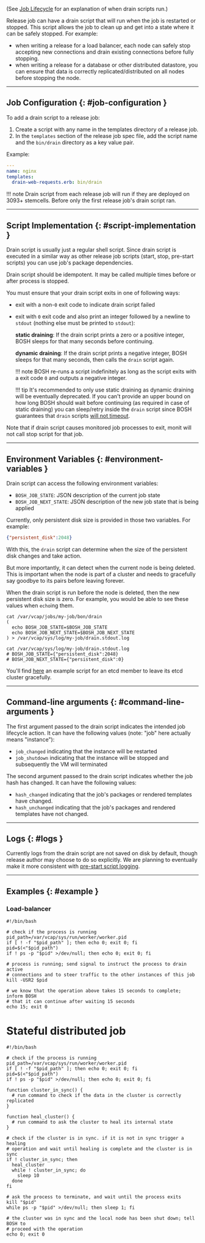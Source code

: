 (See [Job Lifecycle](job-lifecycle.md) for an explanation of when drain scripts run.)

Release job can have a drain script that will run when the job is restarted or stopped. This script allows the job to clean up and get into a state where it can be safely stopped. For example:
- when writing a release for a load balancer, each node can safely stop accepting new connections and drain existing connections before fully stopping.
- when writing a release for a database or other distributed datastore, you can ensure that data is correctly replicated/distributed on all nodes before stopping the node.

---
## Job Configuration {: #job-configuration }

To add a drain script to a release job:

1. Create a script with any name in the templates directory of a release job.
1. In the `templates` section of the release job spec file, add the script name and the `bin/drain` directory as a key value pair.

Example:

```yaml
---
name: nginx
templates:
  drain-web-requests.erb: bin/drain
```

!!! note
    Drain script from each release job will run if they are deployed on 3093+ stemcells. Before only the first release job's drain script ran.

---
## Script Implementation {: #script-implementation }

Drain script is usually just a regular shell script. Since drain script is executed in a similar way as other release job scripts (start, stop, pre-start scripts) you can use job's package dependencies.

Drain script should be idempotent. It may be called multiple times before or after process is stopped.

You must ensure that your drain script exits in one of following ways:

- exit with a non-`0` exit code to indicate drain script failed

- exit with `0` exit code and also print an integer followed by a newline to `stdout` (nothing else must be printed to `stdout`):

    **static draining**: If the drain script prints a zero or a positive integer, BOSH sleeps for that many seconds before continuing.

    **dynamic draining**: If the drain script prints a negative integer, BOSH sleeps for that many seconds, then calls the `drain` script again.

    !!! note
        BOSH re-runs a script indefinitely as long as the script exits with a exit code <code>0</code> and outputs a negative integer.

    !!! tip
        It's recommended to only use static draining as dynamic draining will be eventually deprecated. If you can't provide an upper bound
        on how long BOSH should wait before continuing (as required in case of static draining) you can sleep/retry inside the `drain` script
        since BOSH guarantees that `drain` scripts [will not timeout](drain.md#stop).

Note that if drain script causes monitored job processes to exit, monit will not call stop script for that job.

---
## Environment Variables {: #environment-variables }

Drain script can access the following environment variables:

* `BOSH_JOB_STATE`: JSON description of the current job state
* `BOSH_JOB_NEXT_STATE`: JSON description of the new job state that is being applied

Currently, only persistent disk size is provided in those two variables. For
example:

```json
{"persistent_disk":2048}
```

With this, the `drain` script can determine when the size of the persistent
disk changes and take action.

But more importantly, it can detect when the current node is being deleted.
This is important when the node is part of a cluster and needs to gracefully
say goodbye to its pairs before leaving forever.

When the drain script is run before the node is deleted, then the new
persistent disk size is zero. For example, you would be able to see these
values when `echo`ing them.

```shell
cat /var/vcap/jobs/my-job/bon/drain
(
  echo BOSH_JOB_STATE=$BOSH_JOB_STATE
  echo BOSH_JOB_NEXT_STATE=$BOSH_JOB_NEXT_STATE
) > /var/vcap/sys/log/my-job/drain.stdout.log
```

```shell
cat /var/vcap/sys/log/my-job/drain.stdout.log
# BOSH_JOB_STATE={"persistent_disk":2048}
# BOSH_JOB_NEXT_STATE={"persistent_disk":0}
```

You'll find [here](https://github.com/cloudfoundry-incubator/cfcr-etcd-release/blob/master/jobs/etcd/templates/bin/drain.erb)
an example script for an etcd member to leave its etcd cluster gracefully.

---
## Command-line arguments {: #command-line-arguments }

The first argument passed to the drain script indicates the intended job lifecycle action.
It can have the following values (note: "job" here actually means "instance"):
* `job_changed` indicating that the instance will be restarted
* `job_shutdown` indicating that the instance will be stopped and subsequently the VM will terminated

The second argument passed to the drain script indicates whether the job hash has changed.
It can have the following values:
* `hash_changed` indicating that the job's packages or rendered templates have changed.
* `hash_unchanged` indicating that the job's packages and rendered templates have not changed.

---
## Logs {: #logs }

Currently logs from the drain script are not saved on disk by default, though release author may choose to do so explicitly. We are planning to eventually make it more consistent with [pre-start script logging](pre-start.md#logs).

---
## Examples {: #example }

### Load-balancer
```shell
#!/bin/bash

# check if the process is running
pid_path=/var/vcap/sys/run/worker/worker.pid
if [ ! -f "$pid_path" ]; then echo 0; exit 0; fi
pid=$(<"$pid_path")
if ! ps -p "$pid" >/dev/null; then echo 0; exit 0; fi

# process is running; send signal to instruct the process to drain active 
# connections and to steer traffic to the other instances of this job
kill -USR2 $pid

# we know that the operation above takes 15 seconds to complete; inform BOSH 
# that it can continue after waiting 15 seconds
echo 15; exit 0
```

# Stateful distributed job
```shell
#!/bin/bash

# check if the process is running
pid_path=/var/vcap/sys/run/worker/worker.pid
if [ ! -f "$pid_path" ]; then echo 0; exit 0; fi
pid=$(<"$pid_path")
if ! ps -p "$pid" >/dev/null; then echo 0; exit 0; fi

function cluster_in_sync() {
  # run command to check if the data in the cluster is correctly replicated
}

function heal_cluster() {
  # run command to ask the cluster to heal its internal state
}

# check if the cluster is in sync. if it is not in sync trigger a healing
# operation and wait until healing is complete and the cluster is in sync
if ! cluster_in_sync; then
  heal_cluster
  while ! cluster_in_sync; do
    sleep 10
  done
fi

# ask the process to terminate, and wait until the process exits
kill "$pid"
while ps -p "$pid" >/dev/null; then sleep 1; fi

# the cluster was in sync and the local node has been shut down; tell BOSH to
# proceed with the operation
echo 0; exit 0
```
